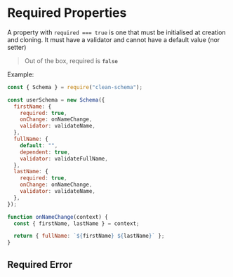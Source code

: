 # Required Properties

A property with `required === true` is one that must be initialised at creation and cloning. It must have a validator and cannot have a default value (nor setter)

> Out of the box, required is **`false`**

Example:

```js
const { Schema } = require("clean-schema");

const userSchema = new Schema({
  firstName: {
    required: true,
    onChange: onNameChange,
    validator: validateName,
  },
  fullName: {
    default: "",
    dependent: true,
    validator: validateFullName,
  },
  lastName: {
    required: true,
    onChange: onNameChange,
    validator: validateName,
  },
});

function onNameChange(context) {
  const { firstName, lastName } = context;

  return { fullName: `${firstName} ${lastName}` };
}
```

## Required Error
